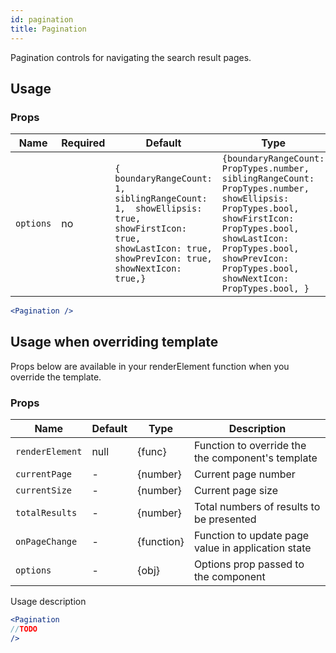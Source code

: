 ```yaml
---
id: pagination
title: Pagination
---
```

Pagination controls for navigating the search result pages.

## Usage

### Props

| Name                      | Required  | Default       | Type      | Description             |
| --------------------------|-----------|---------------| ----------|-------------------------|
| ``options``               | no        | ``{ boundaryRangeCount: 1, siblingRangeCount: 1,  showEllipsis: true, showFirstIcon: true,  showLastIcon: true,  showPrevIcon: true,  showNextIcon: true,} ``        | ``{boundaryRangeCount: PropTypes.number, siblingRangeCount: PropTypes.number, showEllipsis: PropTypes.bool, showFirstIcon: PropTypes.bool, showLastIcon: PropTypes.bool, showPrevIcon: PropTypes.bool, showNextIcon: PropTypes.bool, } ``   | Options to customize the styling of the component |

```jsx
<Pagination />
```

## Usage when overriding template

Props below are available in your renderElement function when you override the template.

### Props

| Name              | Default       | Type      | Description |
| ------------------|---------------| ----------|-------------|
| ``renderElement`` | null          | {func}    | Function to override the the component's template |
| ``currentPage``   |  -            | {number}  | Current page number |
| ``currentSize``   |  -            | {number}  | Current page size |
| ``totalResults``  |  -            | {number}  | Total numbers of results to be presented |
| ``onPageChange``  |  -            | {function}| Function to update page value in application state |
| ``options``       |  -            | {obj}     | Options prop passed to the component |


Usage description
```jsx
<Pagination
//TODO
/>
```
